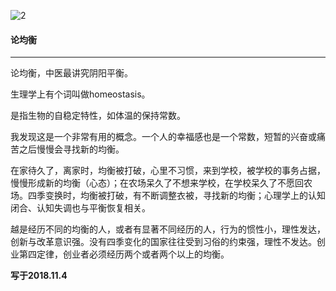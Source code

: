![2](https://gitee.com/pyshi3/pyshi3_library/raw/master/2018-zhou-piano/%E5%9D%87%E8%A1%A1.jpg)

#### 论均衡

------

论均衡，中医最讲究阴阳平衡。

生理学上有个词叫做homeostasis。

是指生物的自稳定特性，如体温的保持常数。

我发现这是一个非常有用的概念。一个人的幸福感也是一个常数，短暂的兴奋或痛苦之后慢慢会寻找新的均衡。

在家待久了，离家时，均衡被打破，心里不习惯，来到学校，被学校的事务占据，慢慢形成新的均衡（心态）；在农场呆久了不想来学校，在学校呆久了不愿回农场。四季变换时，均衡被打破，有不断调整衣被，寻找新的均衡；心理学上的认知闭合、认知失调也与平衡恢复相关。

越是经历不同的均衡的人，或者有显著不同经历的人，行为的惯性小，理性发达，创新与改革意识强。没有四季变化的国家往往受到习俗的约束强，理性不发达。创业第四定律，创业者必须经历两个或者两个以上的均衡。

**写于2018.11.4**